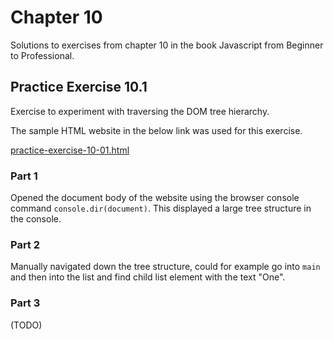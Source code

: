 # Chapter 10

Solutions to exercises from chapter 10 in the book Javascript from Beginner to Professional.

## Practice Exercise 10.1

Exercise to experiment with traversing the DOM tree hierarchy.

The sample HTML website in the below link was used for this exercise.

[practice-exercise-10-01.html](practice-exercise-10-01/practice-exercise-10-01.html)

### Part 1

Opened the document body of the website using the browser console command `console.dir(document)`. This displayed a large tree structure in the console.

### Part 2

Manually navigated down the tree structure, could for example go into `main` and then into the list and find child list element with the text "One".

### Part 3

(TODO)